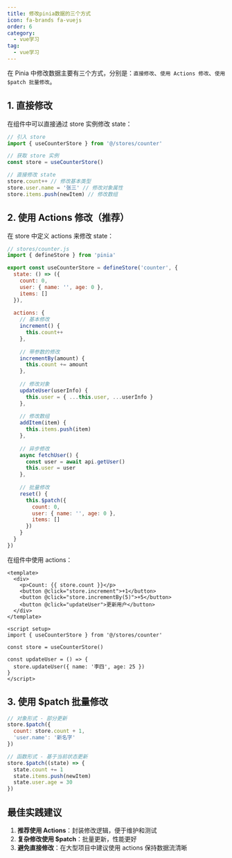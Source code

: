 ```yaml
---
title: 修改pinia数据的三个方式
icon: fa-brands fa-vuejs
order: 6
category:
  - vue学习
tag:
  - vue学习
---
```




在 Pinia 中修改数据主要有三个方式，分别是：`直接修改`、`使用 Actions 修改`、`使用 $patch 批量修改`。

## 1. 直接修改

在组件中可以直接通过 store 实例修改 state：

```javascript
// 引入 store
import { useCounterStore } from '@/stores/counter'

// 获取 store 实例
const store = useCounterStore()

// 直接修改 state
store.count++ // 修改基本类型
store.user.name = '张三' // 修改对象属性
store.items.push(newItem) // 修改数组
```

## 2. 使用 Actions 修改（推荐）

在 store 中定义 actions 来修改 state：

```javascript
// stores/counter.js
import { defineStore } from 'pinia'

export const useCounterStore = defineStore('counter', {
  state: () => ({
    count: 0,
    user: { name: '', age: 0 },
    items: []
  }),
  
  actions: {
    // 基本修改
    increment() {
      this.count++
    },
    
    // 带参数的修改
    incrementBy(amount) {
      this.count += amount
    },
    
    // 修改对象
    updateUser(userInfo) {
      this.user = { ...this.user, ...userInfo }
    },
    
    // 修改数组
    addItem(item) {
      this.items.push(item)
    },
    
    // 异步修改
    async fetchUser() {
      const user = await api.getUser()
      this.user = user
    },
    
    // 批量修改
    reset() {
      this.$patch({
        count: 0,
        user: { name: '', age: 0 },
        items: []
      })
    }
  }
})
```

在组件中使用 actions：

```vue
<template>
  <div>
    <p>Count: {{ store.count }}</p>
    <button @click="store.increment">+1</button>
    <button @click="store.incrementBy(5)">+5</button>
    <button @click="updateUser">更新用户</button>
  </div>
</template>

<script setup>
import { useCounterStore } from '@/stores/counter'

const store = useCounterStore()

const updateUser = () => {
  store.updateUser({ name: '李四', age: 25 })
}
</script>
```

## 3. 使用 $patch 批量修改

```javascript
// 对象形式 - 部分更新
store.$patch({
  count: store.count + 1,
  'user.name': '新名字'
})

// 函数形式 - 基于当前状态更新
store.$patch((state) => {
  state.count += 1
  state.items.push(newItem)
  state.user.age = 30
})
```


## 最佳实践建议

1. **推荐使用 Actions**：封装修改逻辑，便于维护和测试
2. **复杂修改使用 $patch**：批量更新，性能更好
3. **避免直接修改**：在大型项目中建议使用 actions 保持数据流清晰